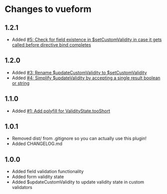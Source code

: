 # Changes to vueform

## 1.2.1

* Added [#5: Check for field existence in $setCustomValidity in case it gets
called before directive bind completes](https://github.com/optick/vueform/issues/5)

## 1.2.0

* Added [#3: Rename $updateCustomValidity to $setCustomValidity](https://github.com/optick/vueform/issues/3)
* Added [#4: Simplify $updateValidity by accepting a single result boolean or string](https://github.com/optick/vueform/issues/4)

## 1.1.0

* Added [#1: Add polyfill for ValidityState.tooShort](https://github.com/optick/vueform/issues/1)

## 1.0.1

* Removed dist/ from .gitignore so you can actually use this plugin!
* Added CHANGELOG.md

## 1.0.0

* Added field validation functionality
* Added form validity state
* Added $updateCustomValidity to update validity state in custom validators
